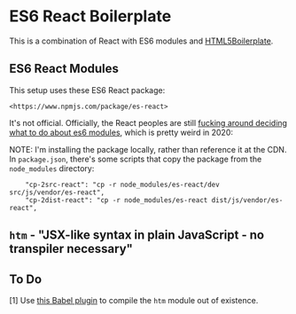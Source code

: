 # ES6 React Boilerplate

This is a combination of React with ES6 modules and [HTML5Boilerplate](https://html5boilerplate.com/).

## ES6 React Modules

This setup uses these ES6 React package:

    <https://www.npmjs.com/package/es-react>

It's not official. Officially, the React peoples are still [fucking around deciding what to do about es6 modules](https://github.com/facebook/react/issues/11503), which is pretty weird in 2020:

NOTE: I'm installing the package locally, rather than reference it at the CDN. In `package.json`, there's some scripts that copy the package from the `node_modules` directory:

```
    "cp-2src-react": "cp -r node_modules/es-react/dev src/js/vendor/es-react",
    "cp-2dist-react": "cp -r node_modules/es-react dist/js/vendor/es-react",
```

## `htm` - "JSX-like syntax in plain JavaScript - no transpiler necessary"

## To Do

[1] Use [this Babel plugin](https://github.com/developit/htm/tree/master/packages/babel-plugin-htm) to compile the `htm` module out of existence.

